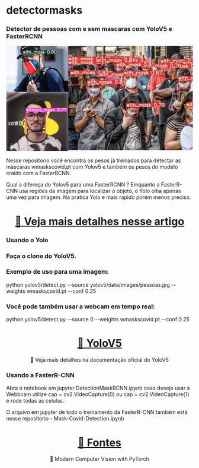 # detectormasks
<h3> Detector de pessoas com e sem mascaras com YoloV5 e FasterRCNN </h3>

![plot](./imgreadm.png)

Nesse repositorio você encontra os pesos já treinados para detectar as mascaras wmaskscovid.pt com Yolov5 e também os pesos do modelo craido com a FasterRCNN.

Qual a difereça do Yolov5 para uma FasterRCNN ?
Emquanto a FasterR-CNN usa regiões da imagem para localizar o objeto, o Yolo olha apenas uma vez para imagem. Na pratica Yolo e mais rapido porém menos preciso.
<h1 align="center">
    <a href="https://towardsdatascience.com/r-cnn-fast-r-cnn-faster-r-cnn-yolo-object-detection-algorithms-36d53571365e">🔗 Veja mais detalhes nesse artigo</a>
</h1>

<h3>Usando o Yolo</h3>
<h3>Faça o clone do YoloV5.</h3>

<h3>Exemplo de uso para uma imagem: </h3>

<p> python yolov5/detect.py --source yolov5/data/images/pessoas.jpg --weights wmaskscovid.pt --conf 0.25 </p>

<h3> Você pode também usar a webcam em tempo real: </h3>

python yolov5/detect.py --source 0 --weights wmaskscovid.pt --conf 0.25

<h1 align="center">
    <a href="https://github.com/ultralytics/yolov5">🔗 YoloV5</a>
</h1>
<p align="center">🚀 Veja mais detalhes na documentação oficial do YoloV5</p>

<h3>Usando a FasterR-CNN</h3>
<p> Abra o notebook em jupyter DetectionMaskRCNN.ipynb caso deseje usar a Webbcam utilize cap = cv2.VideoCapture(0) ou cap = cv2.VideoCapture(1) e rode todas as celulas.</p>
<p>O arquivo em jupyter de todo o treinamento da FasterR-CNN também está nesse repositorio - Mask-Covid-Detection.ipynb</p>


<h1 align="center">
    <a href="https://www.packtpub.com/product/modern-computer-vision-with-pytorch/9781839213472">🔗 Fontes</a>
</h1>
<p align="center">🚀 Modern Computer Vision with PyTorch
</p>
